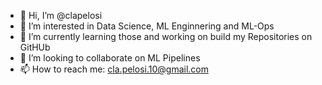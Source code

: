 - 👋 Hi, I’m @clapelosi
- 👀 I’m interested in Data Science, ML Enginnering and ML-Ops
- 🌱 I’m currently learning those and working on build my Repositories on GitHUb 
- 💞️ I’m looking to collaborate on ML Pipelines
- 📫 How to reach me: cla.pelosi.10@gmail.com
<!---
clapelosi/clapelosi is a ✨ special ✨ repository because its `README.md` (this file) appears on your GitHub profile.
You can click the Preview link to take a look at your changes.
--->
